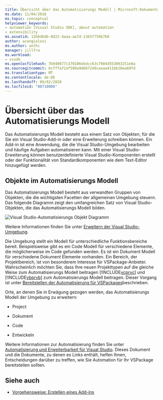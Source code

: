 ```yaml
---
title: Übersicht über das Automatisierungs Modell | Microsoft-Dokumentation
ms.date: 11/04/2016
ms.topic: conceptual
helpviewer_keywords:
- automation [Visual Studio SDK], about automation
- extensibility
ms.assetid: 12b6d6db-0d22-4aaa-aa7d-1365f759b7b0
author: acangialosi
ms.author: anthc
manager: jillfra
ms.workload:
- vssdk
ms.openlocfilehash: 7b940677c370106ebdcc63c7984d553003251e8a
ms.sourcegitcommit: 6cfffa72af599a9d667249caaaa411bb28ea69fd
ms.translationtype: MT
ms.contentlocale: de-DE
ms.lasthandoff: 09/02/2020
ms.locfileid: "80710006"
---
```

# <a name="automation-model-overview"></a>Übersicht über das Automatisierungs Modell
Das Automatisierungs Modell besteht aus einem Satz von Objekten, für die Sie ein Visual Studio-Add-in oder eine Erweiterung schreiben können. Ein Add-in ist eine Anwendung, die die Visual Studio-Umgebung bearbeiten und häufige Aufgaben automatisieren kann. Mit einer Visual Studio-Erweiterung können benutzerdefinierte Visual Studio-Komponenten erstellt oder der Funktionalität von Standardkomponenten wie dem Text-Editor hinzugefügt werden.

## <a name="objects-in-the-automation-model"></a>Objekte im Automatisierungs Modell
 Das Automatisierungs Modell besteht aus verwandten Gruppen von Objekten, die die wichtigsten Facetten der allgemeinen Umgebung steuern. Das folgende Diagramm zeigt den umfangreichen Satz von Visual Studio-Objekten, die das Automatisierungs Modell bilden.

 ![Visual Studio-Automatisierungs Objekt Diagramm](../../extensibility/internals/media/vsvisualstudioautomationobjectchart.gif "vsvisualstudioautomationobjectchart")

 Weitere Informationen finden Sie unter [Erweitern der Visual Studio-Umgebung](https://msdn.microsoft.com/Library/4173a963-7ac7-4966-9bb7-e28a9d9f6792).

 Die Umgebung stellt ein Modell für unterschiedliche Funktionsbereiche bereit. Beispielsweise gibt es ein Code Modell für verschiedene Elemente, die möglicherweise im Code gefunden werden. Es ist ein Dokument Modell für verschiedene Dokument Elemente vorhanden. Ein Bereich, der Projektbereich, ist von besonderem Interesse für VSPackage-Anbieter. Wahrscheinlich möchten Sie, dass Ihre neuen Projekttypen auf die gleiche Weise zum Automatisierungs Modell beitragen [!INCLUDE[vcprvc](../../code-quality/includes/vcprvc_md.md)] und [!INCLUDE[vbprvb](../../code-quality/includes/vbprvb_md.md)] zum Automatisierungs Modell beitragen. Dieser Vorgang ist unter [Bereitstellen der Automatisierung für VSPackages](../../extensibility/internals/providing-automation-for-vspackages.md)beschrieben.

 Orte, an denen Sie in Erwägung gezogen werden, das Automatisierungs Modell der Umgebung zu erweitern:

- Project

- Dokument

- Code

- Entwickeln

Weitere Informationen zur Automatisierung finden Sie unter [Automatisierung und Erweiterbarkeit für Visual Studio](/visualstudio/extensibility/extensibility-in-visual-studio?view=vs-2015). Dieses Dokument und die Dokumente, zu denen es Links enthält, helfen Ihnen, Entscheidungen darüber zu treffen, wie Sie Automation für Ihr VSPackage bereitstellen sollten.

## <a name="see-also"></a>Siehe auch
- [Vorgehensweise: Erstellen eines Add-ins](https://msdn.microsoft.com/Library/50be56d2-e3a5-4cd2-8569-2a0666b268ce)
